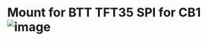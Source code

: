 # Mount for BTT TFT35 SPI for CB1 ![image](https://user-images.githubusercontent.com/5184392/219297971-88e6637f-d711-4b71-b778-1974fdc4fb58.png)
